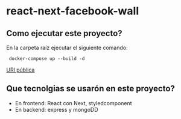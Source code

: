 # react-next-facebook-wall


## Como ejecutar este proyecto?

 En la carpeta raíz ejecutar el siguiente comando:
```
 docker-compose up --build -d
```

[URl pública](http://18.228.137.80/)

## Que tecnolgias se usarón en este proyecto?
- En frontend: React con Next, styledcomponent
- En backend: express y mongoDD



